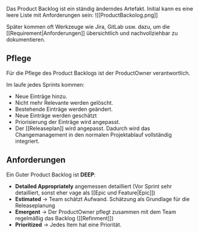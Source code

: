 Das Product Backlog ist ein ständig änderndes Artefakt.
Initial kann es eine leere Liste mit Anforderungen sein:
![[ProductBackolog.png]]

Später kommen oft Werkzeuge wie Jira, GitLab usw. dazu, um die [[Requirement|Anforderungen]] übersichtlich und nachvollziehbar zu dokumentieren.

## Pflege
Für die Pflege des Product Backlogs ist der ProductOwner verantwortlich.

Im laufe jedes Sprints kommen:
- Neue Einträge hinzu.
- Nicht mehr Relevante werden gelöscht.
- Bestehende Einträge werden geändert.
- Neue Einträge werden geschätzt
- Priorisierung der Einträge wird angepasst.
- Der [[Releaseplan]] wird angepasst.
Dadurch wird das Changemanagement in den normalen Projektablauf vollständig integriert.

## Anforderungen
Ein Guter Product Backlog ist **DEEP**:
- **Detailed Appropriately** angemessen detailliert (Vor Sprint sehr detailliert, sonst eher vage als [[Epic und Feature|Epic]])
- **Estimated** -> Team schätzt Aufwand. Schätzung als Grundlage für die Releaseplanung
- **Emergent** -> Der ProductOwner pflegt zusammen mit dem Team regelmäßig das Backlog ([[Refinment]])
- **Prioritized** -> Jedes Item hat eine Priorität.